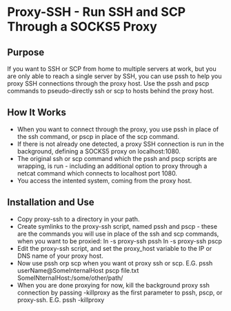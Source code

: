 # Proxy-SSH - Run SSH and SCP Through a SOCKS5 Proxy
## Purpose
If you want to SSH or SCP from home to multiple servers at work, but you are only able to reach a single server by SSH, you can use pssh to help you proxy SSH connections through the proxy host. Use the pssh and pscp commands to pseudo-directly ssh or scp to hosts behind the proxy host.

## How It Works
* When you want to connect through the proxy, you use pssh in place of the ssh command, or pscp in place of the scp command.
* If there is not already one detected, a proxy SSH connection is run in the background, defining a SOCKS5 proxy on localhost:1080.
* The original ssh or scp command which the pssh and pscp scripts are wrapping, is run - including an additional option to proxy through a netcat command which connects to localhost port 1080.
* You access the intented system, coming from the proxy host.
## Installation and Use
* Copy proxy-ssh to a directory in your path.
* Create symlinks to the proxy-ssh script, named pssh and pscp - these are the commands you will use in place of the ssh and scp commands, when you want to be proxied:
ln -s proxy-ssh pssh
ln -s proxy-ssh pscp
* Edit the proxy-ssh script, and set the proxy_host variable to the IP or DNS name of your proxy host.
* Now use pssh orp scp when you want ot proxy ssh or scp. E.G.
pssh userName@SomeInternalHost
pscp file.txt SomeINternalHost:/some/other/path/
* When you are done proxying for now, kill the background proxy ssh connection by passing -killproxy as the first parameter to pssh, pscp, or proxy-ssh. E.G.
pssh -killproxy

